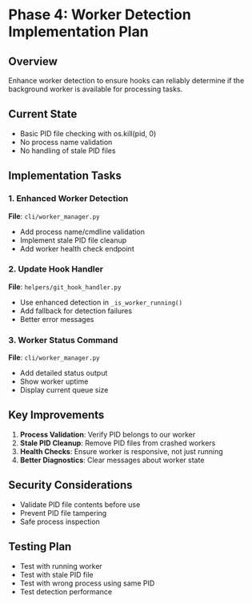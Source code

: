 # Phase 4: Worker Detection Implementation Plan

## Overview
Enhance worker detection to ensure hooks can reliably determine if the background worker is available for processing tasks.

## Current State
- Basic PID file checking with os.kill(pid, 0)
- No process name validation
- No handling of stale PID files

## Implementation Tasks

### 1. Enhanced Worker Detection
**File**: `cli/worker_manager.py`
- Add process name/cmdline validation
- Implement stale PID file cleanup
- Add worker health check endpoint

### 2. Update Hook Handler
**File**: `helpers/git_hook_handler.py`
- Use enhanced detection in `_is_worker_running()`
- Add fallback for detection failures
- Better error messages

### 3. Worker Status Command
**File**: `cli/worker_manager.py`
- Add detailed status output
- Show worker uptime
- Display current queue size

## Key Improvements
1. **Process Validation**: Verify PID belongs to our worker
2. **Stale PID Cleanup**: Remove PID files from crashed workers
3. **Health Checks**: Ensure worker is responsive, not just running
4. **Better Diagnostics**: Clear messages about worker state

## Security Considerations
- Validate PID file contents before use
- Prevent PID file tampering
- Safe process inspection

## Testing Plan
- Test with running worker
- Test with stale PID file
- Test with wrong process using same PID
- Test detection performance